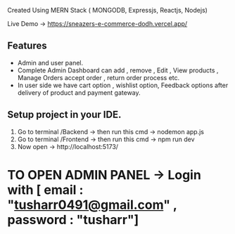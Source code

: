 Created Using MERN Stack ( MONGODB, Expressjs, Reactjs, Nodejs)

Live Demo -> https://sneazers-e-commerce-dodh.vercel.app/

<h2>Features </h2>
<ul>
  <li>Admin and user panel.</li>
  <li>Complete Admin Dashboard can add , remove , Edit , View  products , Manage Orders accept order , return order process etc.</li>
  <li>In user side we have cart option ,  wishlist option, Feedback options after delivery of product and payment gateway.</li>
</ul>

<h2>Setup project in your IDE.</h2>
<ol>
  <li>Go to terminal /Backend -> then run this cmd -> nodemon app.js</li>
  <li>Go to terminal /Frontend -> then run this cmd -> npm run dev</li>
  <li>Now open -> http://localhost:5173/ </li>
</ol>

# <strong> TO OPEN ADMIN PANEL ->  Login with [ email : "tusharr0491@gmail.com" , password : "tusharr"] </strong>

